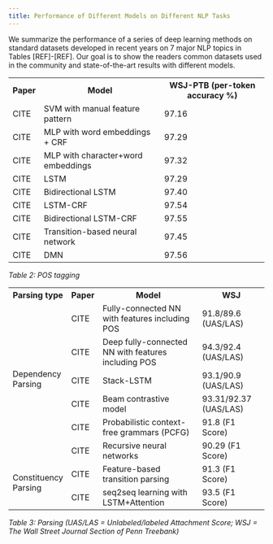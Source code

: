 ```yaml
---
title: Performance of Different Models on Different NLP Tasks
---
```


We summarize the performance of a series of deep learning methods on standard datasets developed in recent years on 7 major NLP topics in Tables [REF]-[REF]. Our goal is to show the readers common datasets used in the community and state-of-the-art results with different models.

<table>
  <tr>
    <th>Paper</th>
    <th>Model</th>
    <th>WSJ-PTB (per-token accuracy %)</th>
  </tr>
  <tr>
    <td>CITE</td>
    <td>SVM with manual feature pattern</td>
    <td>97.16</td>
  </tr>
  <tr>
    <td>CITE</td>
    <td>MLP with word embeddings + CRF</td>
    <td>97.29</td>
  </tr>
  <tr>
    <td>CITE</td>
    <td>MLP with character+word embeddings</td>
    <td>97.32</td>
  </tr>
  <tr>
    <td>CITE</td>
    <td>LSTM</td>
    <td>97.29</td>
  </tr>
  <tr>
    <td>CITE</td>
    <td>Bidirectional LSTM</td>
    <td>97.40</td>
  </tr>
  <tr>
    <td>CITE</td>
    <td>LSTM-CRF</td>
    <td>97.54</td>
  </tr>
  <tr>
    <td>CITE</td>
    <td>Bidirectional LSTM-CRF</td>
    <td>97.55</td>
  </tr>
  <tr>
    <td>CITE</td>
    <td>Transition-based neural network</td>
    <td>97.45</td>
  </tr>
  <tr>
    <td>CITE</td>
    <td>DMN</td>
    <td>97.56</td>
  </tr>
</table>

*Table 2: POS tagging*

<table>
  <tr>
    <th>Parsing type</th>
    <th>Paper</th>
    <th>Model</th>
    <th><span style="font-weight:bold">WSJ</span></th>
  </tr>
  <tr>
    <td rowspan="4"><br><br><br><br>Dependency<br>Parsing</td>
    <td>CITE</td>
    <td>Fully-connected NN with features including POS</td>
    <td>91.8/89.6 (UAS/LAS)</td>
  </tr>
  <tr>
    <td>CITE</td>
    <td>Deep fully-connected NN with features including POS</td>
    <td>94.3/92.4 (UAS/LAS)</td>
  </tr>
  <tr>
    <td>CITE</td>
    <td>Stack-LSTM</td>
    <td>93.1/90.9 (UAS/LAS)</td>
  </tr>
  <tr>
    <td>CITE</td>
    <td>Beam contrastive model</td>
    <td>93.31/92.37 (UAS/LAS)</td>
  </tr>
  <tr>
    <td rowspan="4"><br><br><br><br>Constituency<br>Parsing</td>
    <td>CITE</td>
    <td>Probabilistic context-free grammars (PCFG)</td>
    <td>91.8 (F1 Score)</td>
  </tr>
  <tr>
    <td>CITE</td>
    <td>Recursive neural networks</td>
    <td>90.29 (F1 Score)</td>
  </tr>
  <tr>
    <td>CITE</td>
    <td>Feature-based transition parsing</td>
    <td>91.3 (F1 Score)</td>
  </tr>
  <tr>
    <td>CITE</td>
    <td>seq2seq learning with LSTM+Attention</td>
    <td>93.5 (F1 Score)</td>
  </tr>
</table>

*Table 3: Parsing (UAS/LAS = Unlabeled/labeled Attachment Score; WSJ = The Wall Street Journal Section of Penn Treebank)*

